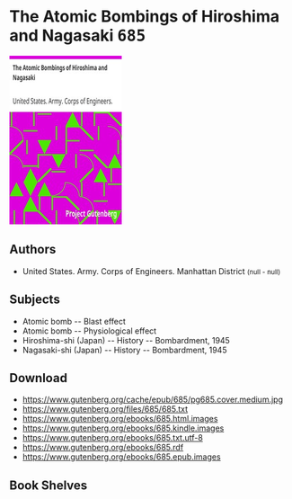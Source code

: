 # The Atomic Bombings of Hiroshima and Nagasaki <kbd>685</kbd>

![](./cover.medium.jpg "")

## Authors


 - United States. Army. Corps of Engineers. Manhattan District <small>(null - null)</small>

## Subjects


 - Atomic bomb -- Blast effect
 - Atomic bomb -- Physiological effect
 - Hiroshima-shi (Japan) -- History -- Bombardment, 1945
 - Nagasaki-shi (Japan) -- History -- Bombardment, 1945

## Download


 - https://www.gutenberg.org/cache/epub/685/pg685.cover.medium.jpg
 - https://www.gutenberg.org/files/685/685.txt
 - https://www.gutenberg.org/ebooks/685.html.images
 - https://www.gutenberg.org/ebooks/685.kindle.images
 - https://www.gutenberg.org/ebooks/685.txt.utf-8
 - https://www.gutenberg.org/ebooks/685.rdf
 - https://www.gutenberg.org/ebooks/685.epub.images

## Book Shelves


